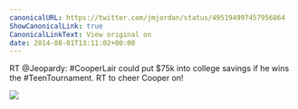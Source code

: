 ```yaml
---
canonicalURL: https://twitter.com/jmjordan/status/495194997457956864
ShowCanonicalLink: true
CanonicalLinkText: View original on
date: 2014-08-01T13:11:02+00:00
---
```

RT @Jeopardy: #CooperLair could put $75k into college savings if he wins the #TeenTournament. RT to cheer Cooper on!

![](/images/495194997457956864-BtP5JH6CIAAa2Gn.jpg)